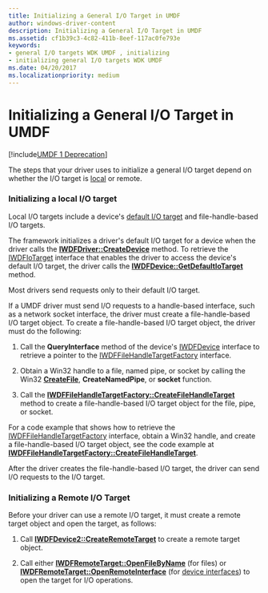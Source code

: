 ```yaml
---
title: Initializing a General I/O Target in UMDF
author: windows-driver-content
description: Initializing a General I/O Target in UMDF
ms.assetid: cf1b39c3-4c82-411b-8eef-117ac0fe793e
keywords:
- general I/O targets WDK UMDF , initializing
- initializing general I/O targets WDK UMDF
ms.date: 04/20/2017
ms.localizationpriority: medium
---
```


# Initializing a General I/O Target in UMDF


[!include[UMDF 1 Deprecation](../umdf-1-deprecation.md)]

The steps that your driver uses to initialize a general I/O target depend on whether the I/O target is [local](general-i-o-targets-in-umdf.md) or remote.

### Initializing a local I/O target

Local I/O targets include a device's [default I/O target](general-i-o-targets-in-umdf.md) and file-handle-based I/O targets.

The framework initializes a driver's default I/O target for a device when the driver calls the [**IWDFDriver::CreateDevice**](https://msdn.microsoft.com/library/windows/hardware/ff558899) method. To retrieve the [IWDFIoTarget](https://msdn.microsoft.com/library/windows/hardware/ff559170) interface that enables the driver to access the device's default I/O target, the driver calls the [**IWDFDevice::GetDefaultIoTarget**](https://msdn.microsoft.com/library/windows/hardware/ff558831) method.

Most drivers send requests only to their default I/O target.

If a UMDF driver must send I/O requests to a handle-based interface, such as a network socket interface, the driver must create a file-handle-based I/O target object. To create a file-handle-based I/O target object, the driver must do the following:

1.  Call the **QueryInterface** method of the device's [IWDFDevice](https://msdn.microsoft.com/library/windows/hardware/ff556917) interface to retrieve a pointer to the [IWDFFileHandleTargetFactory](https://msdn.microsoft.com/library/windows/hardware/ff558926) interface.

2.  Obtain a Win32 handle to a file, named pipe, or socket by calling the Win32 [**CreateFile**](https://msdn.microsoft.com/library/windows/desktop/aa363858), **CreateNamedPipe**, or **socket** function.

3.  Call the [**IWDFFileHandleTargetFactory::CreateFileHandleTarget**](https://msdn.microsoft.com/library/windows/hardware/ff558930) method to create a file-handle-based I/O target object for the file, pipe, or socket.

For a code example that shows how to retrieve the [IWDFFileHandleTargetFactory](https://msdn.microsoft.com/library/windows/hardware/ff558926) interface, obtain a Win32 handle, and create a file-handle-based I/O target object, see the code example at [**IWDFFileHandleTargetFactory::CreateFileHandleTarget**](https://msdn.microsoft.com/library/windows/hardware/ff558930).

After the driver creates the file-handle-based I/O target, the driver can send I/O requests to the I/O target.

### Initializing a Remote I/O Target

Before your driver can use a remote I/O target, it must create a remote target object and open the target, as follows:

1.  Call [**IWDFDevice2::CreateRemoteTarget**](https://msdn.microsoft.com/library/windows/hardware/ff556928) to create a remote target object.

2.  Call either [**IWDFRemoteTarget::OpenFileByName**](https://msdn.microsoft.com/library/windows/hardware/ff560273) (for files) or [**IWDFRemoteTarget::OpenRemoteInterface**](https://msdn.microsoft.com/library/windows/hardware/ff560276) (for [device interfaces](using-device-interfaces-in-umdf-drivers.md)) to open the target for I/O operations.

 

 





